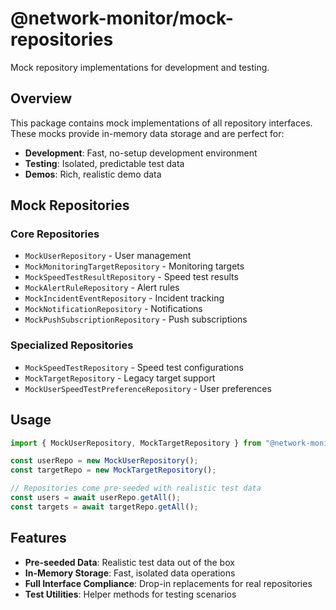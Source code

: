 # @network-monitor/mock-repositories

Mock repository implementations for development and testing.

## Overview

This package contains mock implementations of all repository interfaces. These mocks provide in-memory data storage and are perfect for:

- **Development**: Fast, no-setup development environment
- **Testing**: Isolated, predictable test data
- **Demos**: Rich, realistic demo data

## Mock Repositories

### Core Repositories
- `MockUserRepository` - User management
- `MockMonitoringTargetRepository` - Monitoring targets
- `MockSpeedTestResultRepository` - Speed test results
- `MockAlertRuleRepository` - Alert rules
- `MockIncidentEventRepository` - Incident tracking
- `MockNotificationRepository` - Notifications
- `MockPushSubscriptionRepository` - Push subscriptions

### Specialized Repositories
- `MockSpeedTestRepository` - Speed test configurations
- `MockTargetRepository` - Legacy target support
- `MockUserSpeedTestPreferenceRepository` - User preferences

## Usage

```typescript
import { MockUserRepository, MockTargetRepository } from "@network-monitor/mock-repositories";

const userRepo = new MockUserRepository();
const targetRepo = new MockTargetRepository();

// Repositories come pre-seeded with realistic test data
const users = await userRepo.getAll();
const targets = await targetRepo.getAll();
```

## Features

- **Pre-seeded Data**: Realistic test data out of the box
- **In-Memory Storage**: Fast, isolated data operations
- **Full Interface Compliance**: Drop-in replacements for real repositories
- **Test Utilities**: Helper methods for testing scenarios
